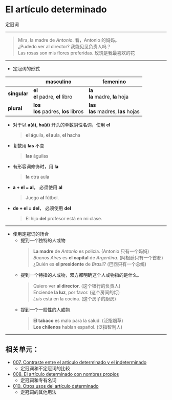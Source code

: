 # El artículo determinado
定冠词

----

> Mira, la madre de _Antonio_. 看，Antonio 的妈妈。<br>
> ¿Pudedo ver al director? 我能见见负责人吗？<br>
> Las rosas son mis flores preferidas. 玫瑰是我最喜欢的花

----

- 定冠词的形式

| | masculino | femenino |
| --- | --- | --- |
| **singular** | **el** <br> **el** padre, **el** libro | **la** <br> **la** madre, **la** hoja |
| **plural** | **los** <br> **los** padres, **los** libros | **las**　<br> **las** madres, **las** hojas |

- 对于以 **a(á), ha(á)** 开头的单数阴性名词，使用 **el**
  > **el á**guila, **el a**ula, **el ha**cha
- 复数用 **las** 不变
  > **las** águilas
- 有形容词修饰时，用 **la**
  > **la** otra aula
- **a + el = al**， 必须使用 **al**
  > Juego **al** fútbol.
- **de + el = del**， 必须使用 **del**
  > El hijo **del** profesor está en mi clase.

---

- 使用定冠词的场合
  - 提到一个独特的人或物
    > **La madre** de _Antonio_ es policía. (Antonio 只有一个妈妈) <br>
    > _Buenos Aires_ es **el capital** de _Argentina_. (阿根廷只有一个首都) <br>
    > ¿Quién es **el presidente** de _Brasil_? (巴西只有一个总统)
  - 提到一个特指的人或物，双方都明确这个人或物指的是什么。
    > Quiero ver **al director**. (这个银行的负责人) <br>
    > Enciende **la luz**, por favor. (这个房间的灯) <br>
    > _Luis_ está en la cocina. (这个房子的厨房)
  - 提到一个一般性的人或物
    > **El tabaco** es malo para la salud. (泛指烟草) <br>
    > **Los chilenos** hablan español. (泛指智利人)

----

## 相关单元：
- [007. Contraste entre el artículo determinado y el indeterminado](007-un-perro-el-perro.md)
  - 定冠词和不定冠词的比较
- [008. El artículo determinado con nombres propios](008-el-señor-alonso-la-calle-mayor.md)
  - 定冠词和专有名词
- [010. Otros usos del artículo determinado](010-tocar-la-guitarra.md)
  - 定冠词的其他用法

